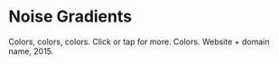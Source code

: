 # Noise Gradients

Colors, colors, colors. Click or tap for more. Colors. Website + domain name, 2015.
